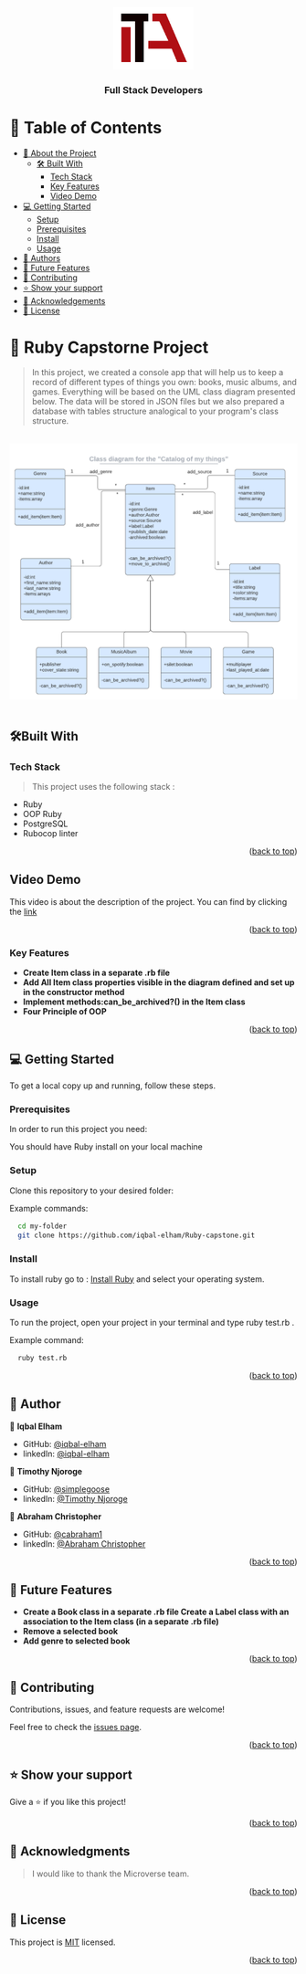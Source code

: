 <a name="readme-top"></a>


<div align="center">

  <img src="./assets/images/my-logo.jpg" alt="logo" width="140"  height="auto" />
  <br/>

  <h3><b>Full Stack Developers</b></h3>

</div>

# 📗 Table of Contents

- [📖 About the Project](#about-project)
  - [🛠 Built With](#built-with)
    - [Tech Stack](#tech-stack)
    - [Key Features](#key-features)
    - [Video Demo](#video-demo)
- [💻 Getting Started](#getting-started)
  - [Setup](#setup)
  - [Prerequisites](#prerequisites)
  - [Install](#install)
  - [Usage](#usage)
- [👥 Authors](#authors)
- [🔭 Future Features](#future-features)
- [🤝 Contributing](#contributing)
- [⭐️ Show your support](#support)
- [🙏 Acknowledgements](#acknowledgements)
- [📝 License](#license)


# 📖 Ruby Capstorne Project <a name="about-project"></a>

> In this project, we created a console app that will help us to keep a record of different types of things you own: books, music albums, and games. Everything will be based on the UML class diagram presented below. The data will be stored in JSON files but we also prepared a database with tables structure analogical to your program's class structure.

  </br>
  <div align="center"><img  src="./assets/images/catalog_of_my_things.png" alt="UML" width="800"  height="auto" /> </div>
  </br>

## 🛠Built With <a name="built-with"></a>

### Tech Stack <a name="tech-stack"></a>

> This project uses the following stack :


- Ruby
- OOP Ruby
- PostgreSQL
- Rubocop linter

<p align="right">(<a href="#readme-top">back to top</a>)</p>


## Video Demo <a name="video-demo"></a>

This video is about the description of the project. You can find by clicking the [link](https://drive.google.com/file/d/1FLxM75sPfwj-MA0j4juJInu4ronkL1Hh/view?usp=sharing)

<p align="right">(<a href="#readme-top">back to top</a>)</p>

### Key Features <a name="key-features"></a>

- **Create Item class in a separate .rb file**
- **Add All Item class properties visible in the diagram defined and set up in the constructor method**
- **Implement methods:can_be_archived?() in the Item class**
- **Four Principle of OOP**

<p align="right">(<a href="#readme-top">back to top</a>)</p>


## 💻 Getting Started <a name="getting-started"></a>


To get a local copy up and running, follow these steps.

### Prerequisites

In order to run this project you need:

You should have Ruby install on your local machine

### Setup

Clone this repository to your desired folder:

Example commands:

```sh
  cd my-folder
  git clone https://github.com/iqbal-elham/Ruby-capstone.git
```

### Install

To install ruby go to : [Install Ruby](https://rubyinstaller.org/) and select your operating system.


### Usage

To run the project, open your project in your terminal  and type ruby test.rb .

Example command:

```sh
  ruby test.rb
```

<p align="right">(<a href="#readme-top">back to top</a>)</p>

## 👥 Author <a name="authors"></a>

👤 **Iqbal Elham**

- GitHub: [@iqbal-elham](https://github.com/Iqbal-Elham)
- linkedIn: [@iqbal-elham](https://www.linkedin.com/in/iqbal-elham)

👤 **Timothy Njoroge**

- GitHub: [@simplegoose](https://github.com/simplegoose)
- linkedIn: [@Timothy Njoroge](https://www.linkedin.com/in/timothy-njoroge-mwangi)

👤 **Abraham Christopher**

- GitHub: [@cabraham1](https://github.com/cabraham1)
- linkedIn: [@Abraham Christopher](https://www.linkedin.com/in/abrahamchristopher/)


<p align="right">(<a href="#readme-top">back to top</a>)</p>


## 🔭 Future Features <a name="future-features"></a>


- **Create a Book class in a separate .rb file Create a Label class with an association to the Item class (in a separate .rb file)**
- **Remove a selected book**
- **Add genre to selected book**

<p align="right">(<a href="#readme-top">back to top</a>)</p>


## 🤝 Contributing <a name="contributing"></a>

Contributions, issues, and feature requests are welcome!

Feel free to check the [issues page](https://github.com/iqbal-elham/Ruby-capstone/issues).

<p align="right">(<a href="#readme-top">back to top</a>)</p>


## ⭐️ Show your support <a name="support"></a>

Give a ⭐️ if you like this project!

<p align="right">(<a href="#readme-top">back to top</a>)</p>


## 🙏 Acknowledgments <a name="acknowledgements"></a>

> I would like to thank the Microverse team.

<p align="right">(<a href="#readme-top">back to top</a>)</p>


## 📝 License <a name="license"></a>

This project is [MIT](./MIT.md) licensed.

<p align="right">(<a href="#readme-top">back to top</a>)</p>
